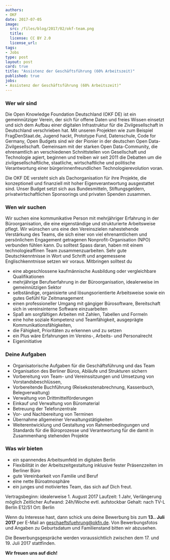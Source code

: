 ```yaml
---
authors:
- OKF
date: 2017-07-05
image:
  src: /files/blog/2017/02/okf-team.png
  title: 
  license: CC BY 2.0
  license_url: 
tags:
- Jobs
type: post
layout: post
card: true
title: "Assistenz der Geschäftsführung (60% Arbeitszeit)"
published: true
jobs: 
- Assistenz der Geschäftsführung (60% Arbeitszeit)"
---
```


### Wer wir sind
 
Die Open Knowledge Foundation Deutschland (OKF DE) ist ein gemeinnütziger Verein, der sich für offene Daten und freies 
Wissen einsetzt und sich dem Aufbau einer digitalen Infrastruktur für die Zivilgesellschaft in Deutschland verschrieben 
hat.
Mit unseren Projekten wie zum Beispiel FragDenStaat.de, Jugend hackt, Prototype Fund, Datenschule, Code for Germany, 
Open Budgets sind wir der Pionier in der deutschen Open Data-Zivilgesellschaft. Gemeinsam mit der starken 
Open Data-Community, die ehrenamtlich an verschiedenen Schnittstellen von Gesellschaft und Technologie agiert, 
beginnen und treiben wir seit 2011 die Debatten um die zivilgesellschaftliche, staatliche, wirtschaftliche und 
politische Verantwortung einer bürgerinnenfreundlichen Technologierevolution voran. 
 
Die OKF DE versteht sich als Dachorganisation für ihre Projekte, die konzeptionell und finanziell mit hoher 
Eigenverantwortung ausgestattet sind. Unser Budget setzt sich aus Bundesmitteln, Stiftungsgeldern, privatwirtschaftlichen 
Sponsorings und privaten Spenden zusammen. 
 
 
### Wen wir suchen
 
Wir suchen eine kommunikative Person mit mehrjähriger Erfahrung in der Büroorganisation, die eine eigenständige und 
strukturierte Arbeitsweise pflegt. Wir wünschen uns eine den Vereinszielen nahestehende Verstärkung des Teams, die sich 
einer von viel ehrenamtlichem und persönlichem Engagement getragenen Nonprofit-Organisation (NPO) verbunden fühlen kann. 
Du solltest Spass daran, haben mit einem technologieaffinen Team zusammenzuarbeiten. Sehr gute Deutschkenntnisse in Wort 
und Schrift und angemessene Englischkenntnisse setzen wir voraus. Mitbringen solltest du
 
* eine abgeschlossene kaufmännische Ausbildung oder vergleichbare Qualifikationen
* mehrjährige Berufserfahrung in der Büroorganisation, idealerweise im gemeinnützigen Sektor
* selbständige, organisierte und lösungsorientierte Arbeitsweise sowie ein gutes Gefühl für Zeitmanagement
* einen professioneller Umgang mit gängiger Bürosoftware, Bereitschaft sich in vereinsinterne Software einzuarbeiten
* Spaß am sorgfältigen Arbeiten mit  Zahlen, Tabellen und Formeln
* eine hohe soziale Kompetenz und Teamfähigkeit, ausgeprägte Kommunikationsfähigkeiten, 
* die Fähigkeit, Prioritäten zu erkennen und zu setzen
* ein Plus wäre Erfahrungen im Vereins-, Arbeits- und Personalrecht
* Eigeninitiative
 
 
### Deine Aufgaben

* Organisatorische Aufgaben für die Geschäftsführung und das Team
* Organisation des Berliner Büros, Abläufe und Strukturen sichern
* Vorbereitung von Team- und Vereinssitzungen und Umsetzung von Vorstandsbeschlüssen, 
* Vorbereitende Buchführung (Reisekostenabrechnung, Kassenbuch, Belegverwaltung)
* Verwaltung von Drittmittelförderungen
* Einkauf und Verwaltung von Büromaterial
* Betreuung der Telefonzentrale
* Vor- und Nachbereitung von Terminen 
* Übernahme allgemeiner Verwaltungstätigkeiten
* Weiterentwicklung und Gestaltung von Rahmenbedingungen und Standards für die Büroprozesse und Verantwortung für die 
damit in Zusammenhang stehenden Projekte
 
### Was wir bieten

* ein spannendes Arbeitsumfeld im digitalen Berlin
* Flexibilität in der Arbeitszeitgestaltung inklusive fester Präsenzzeiten im Berliner Büro
* gute Vereinbarkeit von Familie und Beruf
* eine nette Büroatmosphäre
* ein junges und motiviertes Team, das sich auf Dich freut.
 
Vertragsbeginn: idealerweise 1. August 2017
Laufzeit: 1 Jahr, Verlängerung möglich
Zeitlicher Aufwand: 24h/Woche evtl. aufstockbar
Gehalt: nach TV-L Berlin E12/S1
Ort: Berlin
 
Wenn du Interesse hast, dann schick uns deine Bewerbung bis zum **13.. Juli 2017** per E-Mail an 
<a href="mailto:geschaeftsfuehrung@okfn.de">geschaeftsfuehrung@okfn.de</a>. Von Bewerbungsfotos und Angaben zu Geburtsdatum 
und Familienstand bitten wir abzusehen.

Die Bewerbungsgespräche werden voraussichtlich zwischen dem 17. und 19. Juli 2017 stattfinden.
 
**Wir freuen uns auf dich!**
